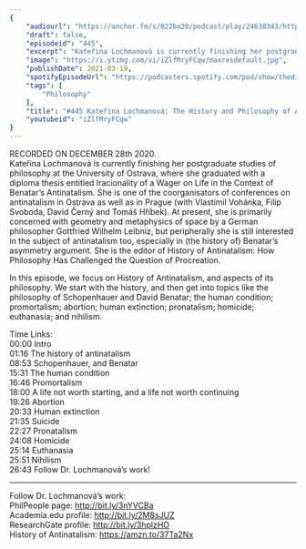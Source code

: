 ```yaml
---
{
	"audiourl": "https://anchor.fm/s/822ba20/podcast/play/24638343/https%3A%2F%2Fd3ctxlq1ktw2nl.cloudfront.net%2Fstaging%2F2021-0-1%2Fbcd71b04-56f0-4760-f23e-1aabf5f92814.m4a",
	"draft": false,
	"episodeid": "445",
	"excerpt": "Kateřina Lochmanová is currently finishing her postgraduate studies of philosophy at the University of Ostrava, where she graduated with a diploma thesis entitled Iracionality of a Wager on Life in the Context of Benatar’s Antinatalism. She is one of the coorganisators of conferences on antinatalism in Ostrava as well as in Prague (with Vlastimil Vohánka, Filip Svoboda, David Černý and Tomáš Hříbek). At present, she is primarily concerned with geometry and metaphysics of space by a German philosopher Gottfried Wilhelm Leibniz, but peripherally she is still interested in the subject of antinatalism too, especially in (the history of) Benatar’s asymmetry argument. She is the editor of History of Antinatalism: How Philosophy Has Challenged the Question of Procreation.",
	"image": "https://i.ytimg.com/vi/iZlfMryFCqw/maxresdefault.jpg",
	"publishDate": 2021-03-19,
	"spotifyEpisodeUrl": "https://podcasters.spotify.com/pod/show/thedissenter/episodes/445-Kateina-Lochmanov-The-History-and-Philosophy-of-Antinatalism-eoede7",
	"tags": [
		"Philosophy"
	],
	"title": "#445 Kateřina Lochmanová: The History and Philosophy of Antinatalism",
	"youtubeid": "iZlfMryFCqw"
}
---
```

RECORDED ON DECEMBER 28th 2020.  
Kateřina Lochmanová is currently finishing her postgraduate studies of philosophy at the University of Ostrava, where she graduated with a diploma thesis entitled Iracionality of a Wager on Life in the Context of Benatar’s Antinatalism. She is one of the coorganisators of conferences on antinatalism in Ostrava as well as in Prague (with Vlastimil Vohánka, Filip Svoboda, David Černý and Tomáš Hříbek). At present, she is primarily concerned with geometry and metaphysics of space by a German philosopher Gottfried Wilhelm Leibniz, but peripherally she is still interested in the subject of antinatalism too, especially in (the history of) Benatar’s asymmetry argument. She is the editor of History of Antinatalism: How Philosophy Has Challenged the Question of Procreation.

In this episode, we focus on History of Antinatalism, and aspects of its philosophy. We start with the history, and then get into topics like the philosophy of Schopenhauer and David Benatar; the human condition; promortalism; abortion; human extinction; pronatalism; homicide; euthanasia; and nihilism.

Time Links:  
<time>00:00</time> Intro  
<time>01:16</time> The history of antinatalism  
<time>08:53</time> Schopenhauer, and Benatar  
<time>15:31</time> The human condition  
<time>16:46</time> Promortalism  
<time>18:00</time> A life not worth starting, and a life not worth continuing  
<time>19:26</time> Abortion  
<time>20:33</time> Human extinction  
<time>21:35</time> Suicide  
<time>22:27</time> Pronatalism  
<time>24:08</time> Homicide  
<time>25:14</time> Euthanasia  
<time>25:51</time> Nihilism  
<time>26:43</time> Follow Dr. Lochmanová’s work!

---

Follow Dr. Lochmanová’s work:  
PhilPeople page: http://bit.ly/3nYVCBa  
Academia.edu profile: http://bit.ly/2M8sJUZ  
ResearchGate profile: http://bit.ly/3hplzHO  
History of Antinatalism: https://amzn.to/37Ta2Nx
